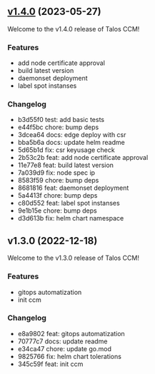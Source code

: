 
<a name="v1.4.0"></a>
## [v1.4.0](https://github.com/siderolabs/talos-cloud-controller-manager/compare/v1.3.0...v1.4.0) (2023-05-27)

Welcome to the v1.4.0 release of Talos CCM!

### Features
- add node certificate approval
- build latest version
- daemonset deployment
- label spot instanses

### Changelog

* b3d55f0 test: add basic tests
* e44f5bc chore: bump deps
* 3dcea64 docs: edge deploy with csr
* bba5b6a docs: update helm readme
* 5d65b1d fix: csr keyusage check
* 2b53c2b feat: add node certificate approval
* 11e77e8 feat: build latest version
* 7a039d9 fix: node spec ip
* 8583f59 chore: bump deps
* 8681816 feat: daemonset deployment
* 5a4413f chore: bump deps
* c80d552 feat: label spot instanses
* 9e1b15e chore: bump deps
* d3d613b fix: helm chart namespace

<a name="v1.3.0"></a>
## v1.3.0 (2022-12-18)

Welcome to the v1.3.0 release of Talos CCM!

### Features
- gitops automatization
- init ccm

### Changelog

* e8a9802 feat: gitops automatization
* 70777c7 docs: update readme
* e34ca47 chore: update go.mod
* 9825766 fix: helm chart tolerations
* 345c59f feat: init ccm
